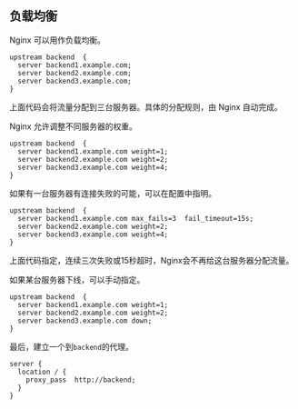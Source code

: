 ## 负载均衡

Nginx 可以用作负载均衡。

```
upstream backend  {
  server backend1.example.com;
  server backend2.example.com;
  server backend3.example.com;
}
```

上面代码会将流量分配到三台服务器。具体的分配规则，由 Nginx 自动完成。

Nginx 允许调整不同服务器的权重。

```
upstream backend  {
  server backend1.example.com weight=1;
  server backend2.example.com weight=2;
  server backend3.example.com weight=4;
}
```

如果有一台服务器有连接失败的可能，可以在配置中指明。

```
upstream backend  {
  server backend1.example.com max_fails=3  fail_timeout=15s;
  server backend2.example.com weight=2;
  server backend3.example.com weight=4;
}
```

上面代码指定，连续三次失败或15秒超时，Nginx会不再给这台服务器分配流量。

如果某台服务器下线，可以手动指定。

```
upstream backend  {
  server backend1.example.com weight=1;
  server backend2.example.com weight=2;
  server backend3.example.com down;
}
```

最后，建立一个到`backend`的代理。

```
server {
  location / {
    proxy_pass  http://backend;
  }
}
```
